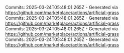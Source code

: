 Commits: 2025-03-24T05:48:01.265Z - Generated via https://github.com/marketplace/actions/artificial-grass
<br>
Commits: 2025-03-24T05:48:01.265Z - Generated via https://github.com/marketplace/actions/artificial-grass
<br>
Commits: 2025-03-24T05:48:01.265Z - Generated via https://github.com/marketplace/actions/artificial-grass
<br>
Commits: 2025-03-24T05:48:01.265Z - Generated via https://github.com/marketplace/actions/artificial-grass
<br>
